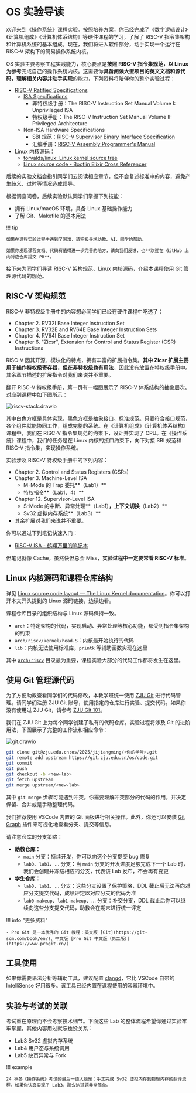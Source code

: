 # OS 实验导读

欢迎来到《操作系统》课程实验。按照培养方案，你已经完成了《数字逻辑设计》《计算机组成》《计算机体系结构》等硬件课程的学习，了解了 RISC-V 指令集架构和计算机系统的基本组成。现在，我们将进入软件部分，动手实现一个运行在 RISC-V 架构下的简易操作系统内核。

OS 实验主要考察工程实践能力，核心要点是**按照 RISC-V 指令集规范，以 Linux 为参考**完成自己的操作系统内核。这需要你**具备阅读大型项目的英文文档和源代码，理解相关内容并动手实现**的能力，下列资料将陪伴你的整个实验过程：

- [RISC-V Ratified Specifications](https://riscv.org/specifications/ratified/)
    - [ISA Specifications](https://github.com/riscv/riscv-isa-manual/)
        - 非特权级手册：The RISC-V Instruction Set Manual Volume I: Unprivileged ISA
        - 特权级手册：The RISC-V Instruction Set Manual Volume II: Privileged Architecture
    - Non-ISA Hardware Specifications
        - SBI 规范：[RISC-V Supervisor Binary Interface Specification](https://github.com/riscv-non-isa/riscv-sbi-doc/)
        - 汇编手册：[RISC-V Assembly Programmer's Manual](https://github.com/riscv-non-isa/riscv-asm-manual)
- Linux 内核源码：
    - [torvalds/linux: Linux kernel source tree](https://github.com/torvalds/linux)
    - [Linux source code - Bootlin Elixir Cross Referencer](https://elixir.bootlin.com/)

后续的实验文档会指引同学们去阅读相应章节，但不会复述标准中的内容，避免产生歧义、过时等情况造成误导。

根据调查问卷，后续实验默认同学们掌握下列技能：

- 拥有 Linux/macOS 环境，具备 Linux 基础操作能力
- 了解 Git、Makefile 的基本用法

!!! tip

    如果在课程实验过程中遇到了困难，请积极寻求助教、AI、同学的帮助。

    如果你发现课程文档、代码有值得进一步完善的地方，请向我们反馈，也**欢迎在 GitHub 上向对应仓库提交 PR**。

接下来为同学们导读 RISC-V 架构规范、Linux 内核源码，介绍本课程使用 Git 管理源代码的规范。

## RISC-V 架构规范

RISC-V 非特权级手册中的内容想必同学们已经在硬件课程中吃透了：

- Chapter 2. RV32I Base Integer Instruction Set
- Chapter 3. RV32E and RV64E Base Integer Instruction Sets
- Chapter 4. RV64I Base Integer Instruction Set
- Chapter 6. "Zicsr", Extension for Control and Status Register
 (CSR) Instructions

RISC-V 因其开源、模块化的特点，拥有丰富的扩展指令集。**其中 Zicsr 扩展主要用于操作特权级寄存器，但在非特权级也有用法**，因此没有放置在特权级手册中。其余章节描述的扩展指令对我们来说并不重要。

翻开 RISC-V 特权级手册，第一页有一幅图展示了 RISC-V 体系结构的抽象层次。对应到课程中如下图所示：

![riscv-stack.drawio](intro.assets/riscv-stack.drawio)

其中白色方框是具体实现，黑色方框是抽象接口、标准规范。只要符合接口规范，各个组件就能协同工作，组成完整的系统。在《计算机组成》《计算机体系结构》课程中，我们在 RISC-V 指令集规范的约束下，设计并实现了 CPU。在《操作系统》课程中，我们的任务是在 Linux 内核的接口约束下，向下对接 SBI 规范和 RISC-V 指令集，实现操作系统。

实验涉及 RISC-V 特权级手册中的下列内容：

- Chapter 2. Control and Status Registers (CSRs)
- Chapter 3. Machine-Level ISA
    - M-Mode 的 Trap 委托**（Lab1）**
    - 特权指令**（Lab1、4）**
- Chapter 12. Supervisor-Level ISA
    - S-Mode 的中断、异常处理**（Lab1）**，上下文切换**（Lab2）**
    - Sv32 虚拟内存系统**（Lab3）**
- 其余扩展对我们来说并不重要。

你可以通过下列笔记快速入门：

- [RISC-V ISA - 鹤翔万里的笔记本](https://note.tonycrane.cc/cs/pl/riscv/)

但笔记就像 Cache，虽然快但总会 Miss，**实验过程中一定要常看 RISC-V 标准**。

## Linux 内核源码和课程仓库结构

详见 [Linux source code layout — The Linux Kernel documentation](https://linux-kernel-labs.github.io/refs/heads/master/lectures/intro.html#linux-source-code-layout)。你可以打开本文开头提到的 Linux 源码链接，边读边看。

课程仓库目录的组织结构与 Linux 源码保持一致。

- `arch`：特定架构的代码，实现启动、异常处理等核心功能，都受到指令集架构的约束
- `arch/riscv/kernel/head.S`：内核最开始执行的代码
- `lib`：内核无法使用标准库，`printk` 等辅助函数实现在这里

其中 [`arch/riscv`](https://github.com/torvalds/linux/tree/master/arch/riscv) 目录最为重要，课程实验大部分的代码工作都将发生在这里。

## 使用 Git 管理源代码

为了方便助教查看同学们的代码修改，本教学班统一使用 [ZJU Git](https://git.zju.edu.cn/) 进行代码管理。请同学们注册 ZJU Git 账号，使用指定的仓库进行实验、提交代码。如果你没有使用过 ZJU Git，请参考 [ZJU Git 101](https://www.pages.zjusct.io/git101/)。

我们在 ZJU Git 上为每个同学创建了私有的代码仓库。实验过程将涉及 Git 的进阶用法，下图展示了完整的工作流和相应命令：

![git.drawio](intro.assets/git.drawio)

```bash
git clone git@zju.edu.cn:os/2025/jijiangming/<你的学号>.git
git remote add upstream https://git.zju.edu.cn/os/code.git
git commit
git push
git checkout -b <new-lab>
git fetch upstream
git merge upstream/<new-lab>
```

其中 `git merge` 步骤可能遇到冲突。你需要理解冲突部分的代码的作用，并决定保留、合并或是手动整理代码。

我们推荐使用 VSCode 内置的 Git 面板进行相关操作。此外，你还可以安装 [Git Graph](https://marketplace.visualstudio.com/items?itemName=mhutchie.git-graph) 插件来可视化地查看分支、提交等信息。

请注意仓库的分支策略：

- **助教仓库：**
    - `main` 分支：持续开发，你可以向这个分支提交 bug 修复
    - `lab0`、`lab1`、... 分支：当 `main` 分支的开发进度足够完成下一个 Lab 时，我们会创建并冻结相应的分支，代表该 Lab 发布，不会再有变更
- **学生仓库：**
    - `lab0`、`lab1`、... 分支：这些分支设置了保护策略，DDL 截止后无法再向对应分支提交代码，成绩评定以对应分支的代码为准
    - `lab0-makeup`、`lab1-makeup`、... 分支：补交分支，DDL 截止后你可以继续向这些分支提交代码，助教会在期末进行统一评定

!!! info "更多资料"

    - Pro Git 是一本优秀的 Git 教程：英文版 [Git](https://git-scm.com/book/en/)、中文版 [Pro Git 中文版（第二版）](https://www.progit.cn/)

## 工具使用

如果你需要语法分析等辅助工具，建议配置 [clangd](https://clangd.llvm.org/)，它比 VSCode 自带的 IntelliSense 好用很多。该工具已经内置在课程使用的容器环境中。

## 实验与考试的关联

考试重在原理而不会考察技术细节。下面这些 Lab 的整体流程希望你通过实验牢牢掌握，其他内容用过就忘也没关系：

- Lab3 Sv32 虚拟内存系统
- Lab4 用户态与系统调用
- Lab5 缺页异常与 Fork

!!! example

    24 秋冬《操作系统》考试的最后一道大题是：手工完成 Sv32 虚拟内存到物理内存的翻译流程。如果你认真实现了 Lab3，那么这道题非常简单。

